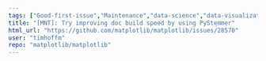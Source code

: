 ```yaml
---
tags: ["Good-first-issue","Maintenance","data-science","data-visualization","gtk","hacktoberfest","matplotlib","plotting","python","qt","tk","wx"]
title: "[MNT]: Try improving doc build speed by using PyStemmer"
html_url: "https://github.com/matplotlib/matplotlib/issues/28570"
user: "timhoffm"
repo: "matplotlib/matplotlib"
---
```


